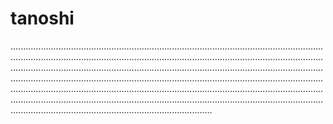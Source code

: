 # tanoshi
........................................................................................................................................................................................................................................................................................................................................................................................................................................................................................................................................................................................................................................................................................................................................................................................................................................................